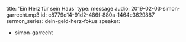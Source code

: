 title: 'Ein Herz für sein Haus'
type: message
audio: 2019-02-03-simon-garrecht.mp3
id: c8779d14-91d2-486f-880a-1464e3629887
sermon_series: dein-geld-herz-fokus
speaker:
  - simon-garrecht
